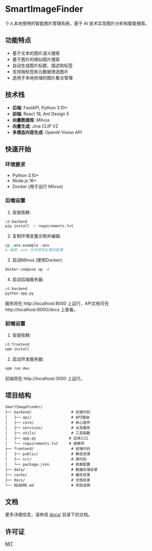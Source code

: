 # SmartImageFinder

个人本地使用的智能图片管理系统，基于 AI 技术实现图片分析和智能搜索。

## 功能特点

- 基于文本的图片语义搜索
- 基于图片的相似图片搜索
- 自动生成图片标题、描述和标签
- 支持按标签和元数据筛选图片
- 适用于本地存储的图片集合管理

## 技术栈

- **后端**: FastAPI, Python 3.10+
- **前端**: React 18, Ant Design 5
- **向量数据库**: Milvus
- **向量生成**: Jina CLIP V2
- **多模态内容生成**: OpenAI Vision API

## 快速开始

### 环境要求

- Python 3.10+
- Node.js 16+
- Docker (用于运行 Milvus)

### 后端设置

1. 安装依赖:

```bash
cd backend
pip install -r requirements.txt
```

2. 复制环境变量示例并编辑:

```bash
cp .env.example .env
# 编辑 .env 文件填写必要的配置
```

3. 启动Milvus (使用Docker):

```bash
docker-compose up -d
```

4. 启动后端服务器:

```bash
cd backend
python app.py
```

服务将在 http://localhost:8000 上运行，API文档可在 http://localhost:8000/docs 上查看。

### 前端设置

1. 安装依赖:

```bash
cd frontend
npm install
```

2. 启动开发服务器:

```bash
npm run dev
```

前端将在 http://localhost:3000 上运行。

## 项目结构

```
SmartImageFinder/
├── backend/                  # 后端代码
│   ├── api/                  # API路由
│   ├── core/                 # 核心组件
│   ├── services/             # 业务服务
│   ├── utils/                # 工具函数
│   ├── app.py               # 应用入口
│   └── requirements.txt     # 依赖项
├── frontend/                 # 前端代码
│   ├── public/               # 静态资源
│   ├── src/                  # 源代码
│   └── package.json          # 依赖配置
├── data/                     # 数据存储目录
├── cache/                    # 缓存目录
├── docs/                     # 文档目录
└── README.md                 # 项目说明
```

## 文档

更多详细信息，请参阅 [docs/](./docs/) 目录下的文档。

## 许可证

[MIT](LICENSE)
